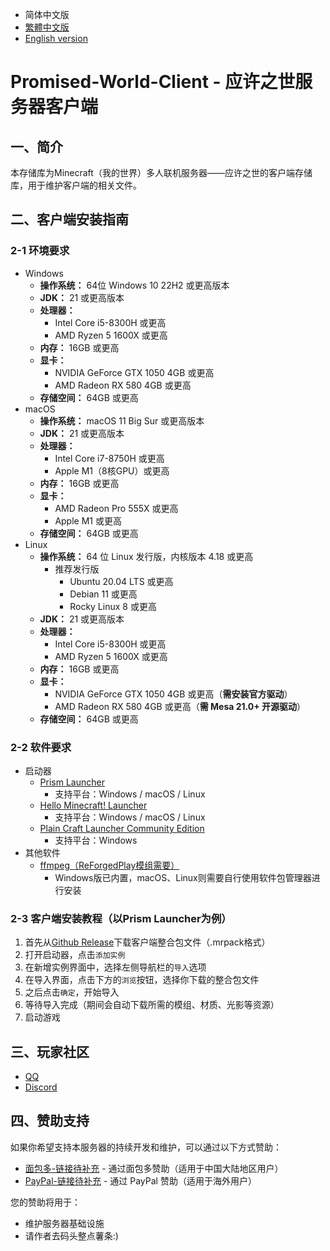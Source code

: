 - 简体中文版
- [繁體中文版](./README_TW.md)
- [English version](./README_EN.md)

# Promised-World-Client - 应许之世服务器客户端

## 一、简介
本存储库为Minecraft（我的世界）多人联机服务器——应许之世的客户端存储库，用于维护客户端的相关文件。

## 二、客户端安装指南
### 2-1 环境要求
- Windows
  - **操作系统：** 64位 Windows 10 22H2 或更高版本
  - **JDK：** 21 或更高版本
  - **处理器：**
    - Intel Core i5-8300H 或更高
    - AMD Ryzen 5 1600X 或更高
  - **内存：** 16GB 或更高
  - **显卡：**
    - NVIDIA GeForce GTX 1050 4GB 或更高
    - AMD Radeon RX 580 4GB 或更高
  - **存储空间：** 64GB 或更高
- macOS
  - **操作系统：** macOS 11 Big Sur 或更高版本
  - **JDK：** 21 或更高版本
  - **处理器：**
    - Intel Core i7-8750H 或更高
    - Apple M1（8核GPU）或更高
  - **内存：** 16GB 或更高
  - **显卡：**
    - AMD Radeon Pro 555X 或更高
    - Apple M1 或更高
  - **存储空间：** 64GB 或更高
- Linux
  - **操作系统：** 64 位 Linux 发行版，内核版本 4.18 或更高
    - 推荐发行版
      - Ubuntu 20.04 LTS 或更高
      - Debian 11 或更高
      - Rocky Linux 8 或更高
  - **JDK：** 21 或更高版本
  - **处理器：**
    - Intel Core i5-8300H 或更高
    - AMD Ryzen 5 1600X 或更高
  - **内存：** 16GB 或更高
  - **显卡：**
    - NVIDIA GeForce GTX 1050 4GB 或更高（**需安装官方驱动**）
    - AMD Radeon RX 580 4GB 或更高（**需 Mesa 21.0+ 开源驱动**）
  - **存储空间：** 64GB 或更高

### 2-2 软件要求
- 启动器
  - [Prism Launcher](https://prismlauncher.org/)
    - 支持平台：Windows / macOS / Linux
  - [Hello Minecraft! Launcher](https://hmcl.huangyuhui.net/)
    - 支持平台：Windows / macOS / Linux
  - [Plain Craft Launcher Community Edition](https://www.pclc.cc/projects/pcl-ce/)
    - 支持平台：Windows
- 其他软件
  - [ffmpeg（ReForgedPlay模组需要）](https://ffmpeg.org/)
    - Windows版已内置，macOS、Linux则需要自行使用软件包管理器进行安装

### 2-3 客户端安装教程（以Prism Launcher为例）
1. 首先从[Github Release](https://github.com/Star-River-Studios/Promised-World-Client/releases/latest)下载客户端整合包文件（.mrpack格式）
2. 打开启动器，点击`添加实例`
3. 在新增实例界面中，选择左侧导航栏的`导入`选项
4. 在导入界面，点击下方的`浏览`按钮，选择你下载的整合包文件
5. 之后点击`确定`，开始导入
6. 等待导入完成（期间会自动下载所需的模组、材质、光影等资源）
7. 启动游戏

## 三、玩家社区
- [QQ](https://qm.qq.com/q/qZ2TJ0lZdK)
- [Discord](https://discord.gg/j275P4PRzP)

## 四、赞助支持
如果你希望支持本服务器的持续开发和维护，可以通过以下方式赞助：

- [面包多-链接待补充](#) - 通过面包多赞助（适用于中国大陆地区用户）
- [PayPal-链接待补充](#) - 通过 PayPal 赞助（适用于海外用户）

您的赞助将用于：
- 维护服务器基础设施
- 请作者去码头整点薯条:)